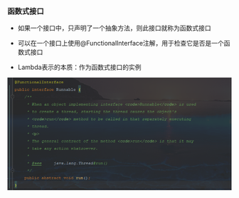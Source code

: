 ### 函数式接口

- 如果一个接口中，只声明了一个抽象方法，则此接口就称为函数式接口

- 可以在一个接口上使用@FunctionalInterface注解，用于检查它是否是一个函数式接口

- Lambda表示的本质：作为函数式接口的实例

![](函数式接口.assets/2022-06-09-23-29-14-image.png)
